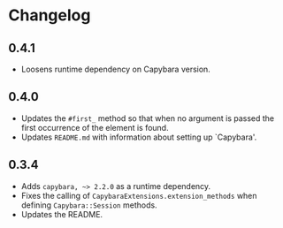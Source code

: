 # Changelog

## 0.4.1
* Loosens runtime dependency on Capybara version.

## 0.4.0
* Updates the `#first_` method so that when no argument is passed the
  first occurrence of the element is found.
* Updates `README.md` with information about setting up `Capybara'.

## 0.3.4
* Adds `capybara, ~> 2.2.0` as a runtime dependency.
* Fixes the calling of `CapybaraExtensions.extension_methods` when defining
  `Capybara::Session` methods.
* Updates the README.
